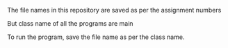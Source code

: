 The file names in this repository are saved as per the assignment numbers

But class name of all the programs are main

To run the program, save the file name as per the class name.
